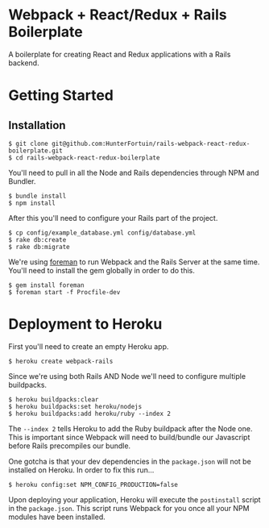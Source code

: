 # Webpack + React/Redux + Rails Boilerplate

A boilerplate for creating React and Redux applications with a Rails backend.

# Getting Started

## Installation

```
$ git clone git@github.com:HunterFortuin/rails-webpack-react-redux-boilerplate.git
$ cd rails-webpack-react-redux-boilerplate
```

You'll need to pull in all the Node and Rails dependencies through NPM and Bundler.

```
$ bundle install
$ npm install
```

After this you'll need to configure your Rails part of the project.
```
$ cp config/example_database.yml config/database.yml
$ rake db:create
$ rake db:migrate
```

We're using [foreman](https://github.com/ddollar/foreman) to run Webpack and the Rails Server at the same time. You'll need to install the gem globally in order to do this.
```
$ gem install foreman
$ foreman start -f Procfile-dev
```

# Deployment to Heroku
First you'll need to create an empty Heroku app.

```
$ heroku create webpack-rails
```

Since we're using both Rails AND Node we'll need to configure multiple buildpacks.

```
$ heroku buildpacks:clear
$ heroku buildpacks:set heroku/nodejs
$ heroku buildpacks:add heroku/ruby --index 2
```

The `--index 2` tells Heroku to add the Ruby buildpack after the Node one. This is important since Webpack will need to build/bundle our Javascript before Rails precompiles our bundle.

One gotcha is that your dev dependencies in the `package.json` will not be installed on Heroku. In order to fix this run...

```
$ heroku config:set NPM_CONFIG_PRODUCTION=false
```

Upon deploying your application, Heroku will execute the `postinstall` script in the `package.json`. This script runs Webpack for you once all your NPM modules have been installed.
